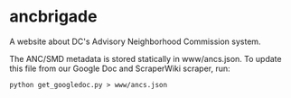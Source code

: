 ancbrigade
==========

A website about DC's Advisory Neighborhood Commission system.

The ANC/SMD metadata is stored statically in www/ancs.json. To update this file
from our Google Doc and ScraperWiki scraper, run:

	python get_googledoc.py > www/ancs.json
	
